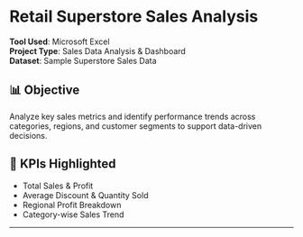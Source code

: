# Retail Superstore Sales Analysis

**Tool Used**: Microsoft Excel  
**Project Type**: Sales Data Analysis & Dashboard  
**Dataset**: Sample Superstore Sales Data

## 📊 Objective
Analyze key sales metrics and identify performance trends across categories, regions, and customer segments to support data-driven decisions.

## 📌 KPIs Highlighted
- Total Sales & Profit
- Average Discount & Quantity Sold
- Regional Profit Breakdown
- Category-wise Sales Trend

---

